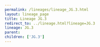 ```yaml
---
permalink: /lineages/lineage_JG.3.html
layout: lineage_page
title: Lineage JG.3
redirect_to: ../lineage.html?lineage=JG.3
lineage: JG.3
parent: 
children: ['JG.3']
---
```

